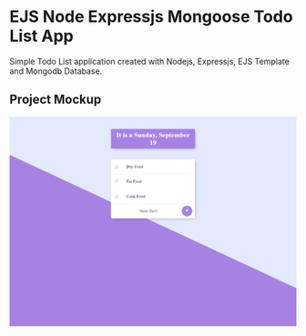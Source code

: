 # EJS Node Expressjs Mongoose Todo List App
Simple Todo List application created with Nodejs, Expressjs, EJS Template and Mongodb Database.

## Project Mockup

<img src="readme_images/main.png" width="1280"> 
